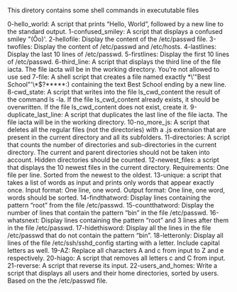 This diretory contains some shell commands in execututable files

0-hello_world: A script that prints “Hello, World”, followed by a new line to the standard output.
1-confused_smiley: A script that displays a confused smiley "(Ôo)'.
2-hellofile: Display the content of the /etc/passwd file.
3-twofiles: Display the content of /etc/passwd and /etc/hosts.
4-lastlines: Display the last 10 lines of /etc/passwd.
5-firstlines: Display the first 10 lines of /etc/passwd.
6-third_line: A script that displays the third line of the file iacta. The file iacta will be in the working directory. You’re not allowed to use sed
7-file: A shell script that creates a file named exactly \*\\'"Best School"\'\\*$\?\*\*\*\*\*:) containing the text Best School ending by a new line.
8-cwd_state: A script that writes into the file ls_cwd_content the result of the command ls -la. If the file ls_cwd_content already exists, it should be overwritten. If the file ls_cwd_content does not exist, create it.
9-duplicate_last_line: A script that duplicates the last line of the file iacta. The file iacta will be in the working directory.
10-no_more_js: A script that deletes all the regular files (not the directories) with a .js extension that are present in the current directory and all its subfolders.
11-directories: A script that counts the number of directories and sub-directories in the current directory. The current and parent directories should not be taken into account. Hidden directories should be counted.
12-newest_files: a script that displays the 10 newest files in the current directory. Requirements: One file per line. Sorted from the newest to the oldest.
13-unique: a script that takes a list of words as input and prints only words that appear exactly once. Input format: One line, one word. Output format: One line, one word, words should be sorted.
14-findthatword: Display lines containing the pattern “root” from the file /etc/passwd.
15-countthatword: Display the number of lines that contain the pattern “bin” in the file /etc/passwd.
16-whatsnext: Display lines containing the pattern “root” and 3 lines after them in the file /etc/passwd.
17-hidethisword: Display all the lines in the file /etc/passwd that do not contain the pattern “bin”.
18-letteronly: Display all lines of the file /etc/ssh/sshd_config starting with a letter. Include capital letters as well.
19-AZ: Replace all characters A and c from input to Z and e respectively.
20-hiago: A script that removes all letters c and C from input.
21-reverse: A script that reverse its input.
22-users_and_homes: Write a script that displays all users and their home directories, sorted by users. Based on the the /etc/passwd file.

